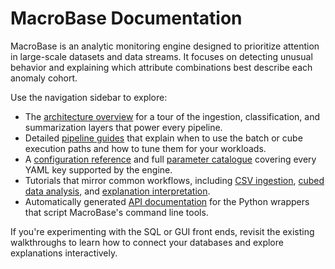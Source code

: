 # MacroBase Documentation

MacroBase is an analytic monitoring engine designed to prioritize attention in
large-scale datasets and data streams. It focuses on detecting unusual behavior
and explaining which attribute combinations best describe each anomaly cohort.

Use the navigation sidebar to explore:

- The [architecture overview](architecture.md) for a tour of the ingestion,
  classification, and summarization layers that power every pipeline.
- Detailed [pipeline guides](pipelines.md) that explain when to use the batch or
  cube execution paths and how to tune them for your workloads.
- A [configuration reference](configuration.md) and full [parameter catalogue](user-guide/parameters.md)
  covering every YAML key supported by the engine.
- Tutorials that mirror common workflows, including [CSV ingestion](tutorials/csv-ingestion.md),
  [cubed data analysis](tutorials/cubed-analysis.md), and [explanation interpretation](tutorials/explanation-interpretation.md).
- Automatically generated [API documentation](api/command-line.md) for the Python
  wrappers that script MacroBase's command line tools.

If you're experimenting with the SQL or GUI front ends, revisit the existing
walkthroughs to learn how to connect your databases and explore explanations
interactively.
